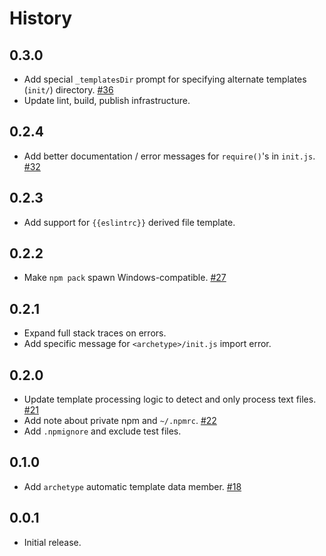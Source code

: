 History
=======

## 0.3.0

* Add special `_templatesDir` prompt for specifying alternate templates
  (`init/`) directory.
  [#36](https://github.com/FormidableLabs/builder-init/issues/36)
* Update lint, build, publish infrastructure.

## 0.2.4

* Add better documentation / error messages for `require()`'s in `init.js`.
  [#32](https://github.com/FormidableLabs/builder-init/issues/32)

## 0.2.3

* Add support for `{{eslintrc}}` derived file template.

## 0.2.2

* Make `npm pack` spawn Windows-compatible.
  [#27](https://github.com/FormidableLabs/builder-init/issues/27)

## 0.2.1

* Expand full stack traces on errors.
* Add specific message for `<archetype>/init.js` import error.

## 0.2.0

* Update template processing logic to detect and only process text files.
  [#21](https://github.com/FormidableLabs/builder-init/issues/21)
* Add note about private npm and `~/.npmrc`.
  [#22](https://github.com/FormidableLabs/builder-init/issues/22)
* Add `.npmignore` and exclude test files.

## 0.1.0

* Add `archetype` automatic template data member.
  [#18](https://github.com/FormidableLabs/builder-init/issues/18)

## 0.0.1

* Initial release.

[@ryan-roemer]: https://github.com/ryan-roemer
